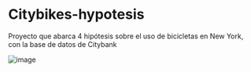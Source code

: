 # Citybikes-hypotesis
Proyecto que abarca 4 hipótesis sobre el uso de bicicletas en New York, con la base de datos de Citybank

![image](https://github.com/user-attachments/assets/de0b3443-1647-4b21-be3c-6bb6d416ca8c)
